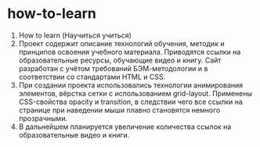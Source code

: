 # how-to-learn
1. How to learn (Научиться учиться)
2. Проект содержит описание технологий обучения, методик и принципов освоения учебного материала.
Приводятся ссылки на образовательные ресурсы, обучающие видео и книгу.
Сайт разработан с учётом требований БЭМ-методологии и в соответствии со стандартами HTML и CSS.
3. При создании проекта использовались технологии анимирования элементов, вёрстка сетки с использованием grid-layout.
Применены CSS-свойства opacity и transition, в следствии чего все ссылки на странице при наведении мыши плавно становятся немного прозрачными.
4. В дальнейшем планируется увеличение количества ссылок на образовательные видео и книги.
